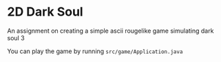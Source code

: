 # 2D Dark Soul
An assignment on creating a simple ascii rougelike game simulating dark soul 3

You can play the game by running `src/game/Application.java`

